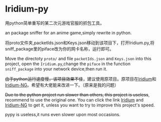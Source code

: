 # Iridium-py
用python简单重写的某二次元游戏官服的抓包工具。

an package sniffer for an anime game,simply rewrite in python.

将proto文件夹,packetIds.json和Keys.json移动到该项目下，打开Iridium.py,将sniff_package里的piface改为你的网卡名称，运行即可。

Move the directoty `proto/` and file `packetIds.json` and `Keys.json` into this project, open the `Iridium.py`,change the `piface` in the function `sniff_package` into your network device,then run it.

~~由于python运行速度慢，该项目效果不佳~~，建议使用原项目。原项目在[Iridium](https://github.com/Crepe-Inc/Iridium)和[Iridium-NG](https://github.com/Akka0/Iridium-NG)。希望有大佬能来改进一下。（原来是我的问题）

~~Due to the python project run slower than others, this project is useless~~, recommend to use the original one. You can click the link [Iridium](https://github.com/Crepe-Inc/Iridium) and [Iridium-NG](https://github.com/Akka0/Iridium-NG) to get it, unless you want to try to improve this project's speed.

pypy is useless,it runs even slower upon most occasions.

